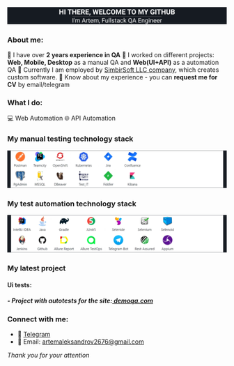 
<div align="center">
  <img src="https://github.com/elf-elf/elf-elf/blob/main/header.png" />
</div>

### About me:

🔳 I have over **2 years experience in QA**
🔳 I worked on different projects: **Web, Mobile, Desktop** as a manual QA and **Web(UI+API)** as a automation QA
🔳 Currently I am employed by [SimbirSoft LLC company](https://www.simbirsoft.com/en/), which creates custom software. 
🔳 Know about my experience - you can **request me for CV** by email/telegram

<h3 align="left">What I do: </h3>
💻&nbsp;Web Automation
🌐&nbsp;API Automation

### My manual testing technology stack
<div align="left">
  <img src="https://github.com/elf-elf/elf-elf/blob/main/Manual_black.png" />
</div>

### My test automation technology stack
<div align="left">
  <img src="https://github.com/elf-elf/elf-elf/blob/main/Auto_black.png" />
</div>

### My latest project
#### Ui tests:
##### - Project with autotests for the site:[ demoqa.com](https://github.com/Artem-Alexandrov-QA/demoqa-AllureAndJenkins-tests)

### Connect with me:
+ :large_blue_diamond: [Telegram](https://t.me/artemalexandrov09)
+ :large_blue_diamond: Email: artemaleksandrov2676@gmail.com

_Thank you for your attention_
